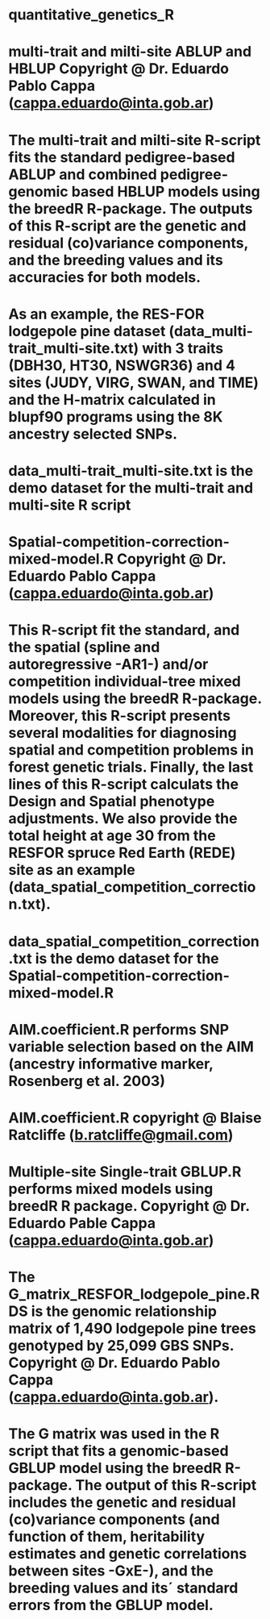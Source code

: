 # quantitative_genetics_R

# multi-trait and milti-site ABLUP and HBLUP Copyright @ Dr. Eduardo Pablo Cappa (cappa.eduardo@inta.gob.ar)

# The multi-trait and milti-site R-script fits the standard pedigree-based ABLUP and combined pedigree-genomic based HBLUP models using the breedR R-package. The outputs of this R-script are the genetic and residual (co)variance components, and the breeding values and its accuracies for both models. 

# As an example, the RES-FOR lodgepole pine dataset (data_multi-trait_multi-site.txt) with 3 traits (DBH30, HT30, NSWGR36) and 4 sites (JUDY, VIRG, SWAN, and TIME) and the H-matrix calculated in blupf90 programs using the 8K ancestry selected SNPs.

# data_multi-trait_multi-site.txt is the demo dataset for the multi-trait and multi-site R script

# Spatial-competition-correction-mixed-model.R Copyright @ Dr. Eduardo Pablo Cappa (cappa.eduardo@inta.gob.ar)

# This R-script fit the standard, and the spatial (spline and autoregressive -AR1-) and/or competition individual-tree mixed models using the breedR R-package. Moreover, this R-script presents several modalities for diagnosing spatial and competition problems in forest genetic trials. Finally, the last lines of this R-script calculats the Design and Spatial phenotype adjustments. We also provide the total height at age 30 from the RESFOR spruce Red Earth (REDE) site as an example (data_spatial_competition_correction.txt).

# data_spatial_competition_correction.txt is the demo dataset for the Spatial-competition-correction-mixed-model.R

# AIM.coefficient.R performs SNP variable selection based on the AIM (ancestry informative marker, Rosenberg et al. 2003)

# AIM.coefficient.R copyright @ Blaise Ratcliffe (b.ratcliffe@gmail.com)

# Multiple-site Single-trait GBLUP.R performs mixed models using breedR R package. Copyright @ Dr. Eduardo Pable Cappa (cappa.eduardo@inta.gob.ar)

# The G_matrix_RESFOR_lodgepole_pine.RDS is the genomic relationship matrix of 1,490 lodgepole pine trees genotyped by 25,099 GBS SNPs. Copyright @ Dr. Eduardo Pablo Cappa (cappa.eduardo@inta.gob.ar). 

# The G matrix was used in the R script that fits a genomic-based GBLUP model using the breedR R-package. The output of this R-script includes the genetic and residual (co)variance components (and function of them, heritability estimates and genetic correlations between sites -GxE-), and the breeding values and its´ standard errors from the GBLUP model.
